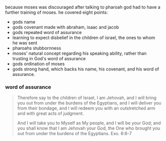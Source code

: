 because moses was discouraged after talking to pharoah god had to have a further training
of moses. he covered eight points:
- gods name
- gods covenant made with abraham, isaac and jacob
- gods repeated word of assurance
- learning to expect disbelief in the children of israel, the ones to whom he was sent
- pharoahs stubbornness
- moses' natural concept regarding his speaking ability, rather than trusting in God's word of assurance
- gods ordination of moses
- gods strong hand, which backs his name, his covenant, and his word of assurance.

### word of assurance

> Therefore say to the children of Israel, I am Jehovah, and I will bring you out from under the burdens of the Egyptians, and I will deliver you from their bondage, and I will redeem you with an outstretched arm and with great acts of judgment.
> 
> And I will take you to Myself as My people, and I will be your God; and you shall know that I am Jehovah your God, the One who brought you out from under the burdens of the Egyptians.
Exo. 6:6-7
